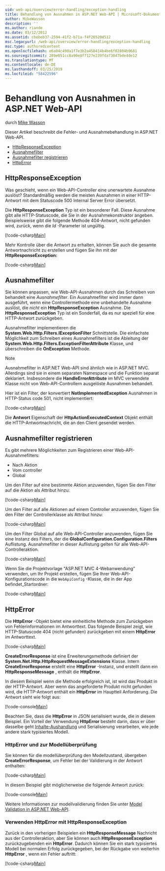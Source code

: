 ```yaml
---
uid: web-api/overview/error-handling/exception-handling
title: Behandlung von Ausnahmen in ASP.NET Web-API | Microsoft-Dokumentation
author: MikeWasson
description: ''
ms.author: riande
ms.date: 03/12/2012
ms.assetid: cbebeb37-2594-41f2-b71a-f4f26520d512
msc.legacyurl: /web-api/overview/error-handling/exception-handling
msc.type: authoredcontent
ms.openlocfilehash: e6a04c490a1f7e3b2a450414b4be6f02804b9681
ms.sourcegitcommit: 289e051cc8a90e8f7127e239fda73047bde4de12
ms.translationtype: MT
ms.contentlocale: de-DE
ms.lasthandoff: 03/25/2019
ms.locfileid: "58422596"
---
```

<a name="exception-handling-in-aspnet-web-api"></a>Behandlung von Ausnahmen in ASP.NET Web-API
====================
durch [Mike Wasson](https://github.com/MikeWasson)

Dieser Artikel beschreibt die Fehler- und Ausnahmebehandlung in ASP.NET Web-API.

- [HttpResponseException](#httpresponserexception)
- [Ausnahmefilter](#exception_filters)
- [Ausnahmefilter registrieren](#registering_exception_filters)
- [HttpError](#httperror)

<a id="httpresponserexception"></a>
## <a name="httpresponseexception"></a>HttpResponseException

Was geschieht, wenn ein Web-API-Controller eine unerwartete Ausnahme auslöst? Standardmäßig werden die meisten Ausnahmen in einer HTTP-Antwort mit dem Statuscode 500 Internal Server Error übersetzt.

Die **HttpResponseException** Typ ist ein besonderer Fall. Diese Ausnahme gibt alle HTTP-Statuscode, die Sie in der Ausnahmekonstruktor angeben. Beispielsweise gibt die folgende Methode 404-Antwort, nicht gefunden wird, zurück, wenn die *Id* -Parameter ist ungültig.

[!code-csharp[Main](exception-handling/samples/sample1.cs)]

Mehr Kontrolle über die Antwort zu erhalten, können Sie auch die gesamte Antwortnachricht zu erstellen und fügen Sie ihn mit der **HttpResponseException:** 

[!code-csharp[Main](exception-handling/samples/sample2.cs)]

<a id="exception_filters"></a>
## <a name="exception-filters"></a>Ausnahmefilter

Sie können anpassen, wie Web-API-Ausnahmen durch das Schreiben von behandelt eine *Ausnahmefilter*. Ein Ausnahmefilter wird immer dann ausgeführt, wenn eine Controllermethode eine unbehandelte Ausnahme auslöst, die *nicht* ein **HttpResponseException** Ausnahme. Die **HttpResponseException** Typ ist ein Sonderfall, da es nur speziell für eine HTTP-Antwort zurückgeben.

Ausnahmefilter implementieren die **System.Web.Http.Filters.IExceptionFilter** Schnittstelle. Die einfachste Möglichkeit zum Schreiben eines Ausnahmefilters ist die Ableitung der **System.Web.Http.Filters.ExceptionFilterAttribute** Klasse, und überschreiben die **OnException** Methode.

> [!NOTE]
> Ausnahmefilter in ASP.NET Web-API sind ähnlich wie in ASP.NET MVC. Allerdings sind sie in einem separaten Namespace und die Funktion separat deklariert. Insbesondere die **HandleErrorAttribute** im MVC verwendete Klasse nicht von Web-API-Controllern ausgelöste Ausnahmen behandelt.


Hier ist ein Filter, der konvertiert **NotImplementedException** Ausnahmen in HTTP-Status code 501, nicht implementiert:

[!code-csharp[Main](exception-handling/samples/sample3.cs)]

Die **Antwort** Eigenschaft der **HttpActionExecutedContext** Objekt enthält die HTTP-Antwortnachricht, die an den Client gesendet werden.

<a id="registering_exception_filters"></a>
## <a name="registering-exception-filters"></a>Ausnahmefilter registrieren

Es gibt mehrere Möglichkeiten zum Registrieren einer Web-API-Ausnahmefilters:

- Nach Aktion
- Vom controller
- Global

Um den Filter auf eine bestimmte Aktion anzuwenden, fügen Sie den Filter auf die Aktion als Attribut hinzu:

[!code-csharp[Main](exception-handling/samples/sample4.cs)]

Um den Filter auf alle Aktionen auf einem Controller anzuwenden, fügen Sie den Filter der Controllerklasse als Attribut hinzu:

[!code-csharp[Main](exception-handling/samples/sample5.cs)]

Um den Filter Global auf alle Web-API-Controller anzuwenden, fügen Sie eine Instanz des Filters, der die **GlobalConfiguration.Configuration.Filters** Auflistung. Ausnahmefilter in dieser Auflistung gelten für alle Web-API-Controlleraktion.

[!code-csharp[Main](exception-handling/samples/sample6.cs)]

Wenn Sie die Projektvorlage "ASP.NET MVC 4-Webanwendung" verwenden, um Ihr Projekt erstellen, fügen Sie Ihrer Web-API-Konfigurationscode in die `WebApiConfig` -Klasse, die in der App befindet\_Startordner:

[!code-csharp[Main](exception-handling/samples/sample7.cs?highlight=5)]

<a id="httperror"></a>
## <a name="httperror"></a>HttpError

Die **HttpError** -Objekt bietet eine einheitliche Methode zum Zurückgeben von Fehlerinformationen im Antworttext. Das folgende Beispiel zeigt, wie HTTP-Statuscode 404 (nicht gefunden) zurückgeben mit einem **HttpError** im Antworttext.

[!code-csharp[Main](exception-handling/samples/sample8.cs)]

**CreateErrorResponse** ist eine Erweiterungsmethode definiert der **System.Net.Http.HttpRequestMessageExtensions** Klasse. Intern **CreateErrorResponse** erstellt eine **HttpError** -Instanz, und erstellt dann ein **HttpResponseMessage** , enthält die **HttpError**.

In diesem Beispiel wenn die Methode erfolgreich ist, ist wird das Produkt in der HTTP-Antwort. Aber wenn das angeforderte Produkt nicht gefunden wird, die HTTP-Antwort enthält ein **HttpError** im Hauptteil Anforderung. Die Antwort sieht wie folgt aus:

[!code-console[Main](exception-handling/samples/sample9.cmd)]

Beachten Sie, dass die **HttpError** in JSON serialisiert wurde, die in diesem Beispiel. Ein Vorteil der Verwendung **HttpError** besteht darin, dass er über dasselbe geht [Inhalte-Aushandlung](../formats-and-model-binding/content-negotiation.md) und Serialisierung verarbeiten, wie jede andere stark typisiertes Modell.

### <a name="httperror-and-model-validation"></a>HttpError und zur Modellüberprüfung

Sie können für die modellüberprüfung den Modellzustand, übergeben **CreateErrorResponse**, um Fehler bei der Validierung in der Antwort enthalten:

[!code-csharp[Main](exception-handling/samples/sample10.cs)]

In diesem Beispiel gibt möglicherweise die folgende Antwort zurück:

[!code-console[Main](exception-handling/samples/sample11.cmd)]

Weitere Informationen zur modellvalidierung finden Sie unter [Model Validation in ASP.NET Web-API](../formats-and-model-binding/model-validation-in-aspnet-web-api.md).

### <a name="using-httperror-with-httpresponseexception"></a>Verwenden HttpError mit HttpResponseException

Zurück in den vorherigen Beispielen ein **HttpResponseMessage** Nachricht aus der Controlleraktion, aber Sie können auch **HttpResponseException** zurückzugebenden ein **HttpError**. Dadurch können Sie ein stark typisiertes Modell bei normalen Erfolg zurückgegeben, bei der Rückgabe von weiterhin **HttpError** , wenn ein Fehler auftritt:

[!code-csharp[Main](exception-handling/samples/sample12.cs)]
